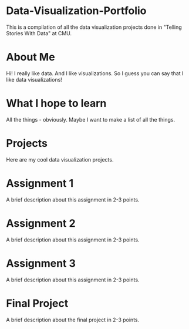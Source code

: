 # Data-Visualization-Portfolio
This is a compilation of all the data visualization projects done in "Telling Stories With Data" at CMU.

# About Me
Hi! I really like data. And I like visualizations. So I guess you can say that I like data visualizations!

# What I hope to learn
All the things - obviously. Maybe I want to make a list of all the things.

# Projects
Here are my cool data visualization projects.

# Assignment 1
A brief description about this assignment in 2-3 points.

# Assignment 2
A brief description about this assignment in 2-3 points.

# Assignment 3
A brief description about this assignment in 2-3 points.

# Final Project
A brief description about the final project in 2-3 points.
